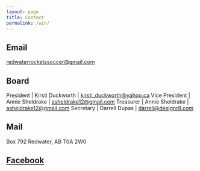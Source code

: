 ```yaml
---
layout: page
title: Contact
permalink: /win/
---
```


## Email

[redwaterrocketssoccer@gmail.com](mailto://redwaterrocketssoccer@gmail.com)

## Board

President | Kirsti Duckworth | kirsti_duckworth@yahoo.ca
Vice President    | Annie Sheldrake | asheldrake12@gmail.com
Treasurer | Annie Sheldrake | asheldrake12@gmail.com
Secretary | Darrell Dupas | darrell@designr8.com

## Mail

Box 792
Redwater, AB
T0A 2W0

## [Facebook][fb]

[fb]: https://www.facebook.com/RedwaterMinorSoccer/
